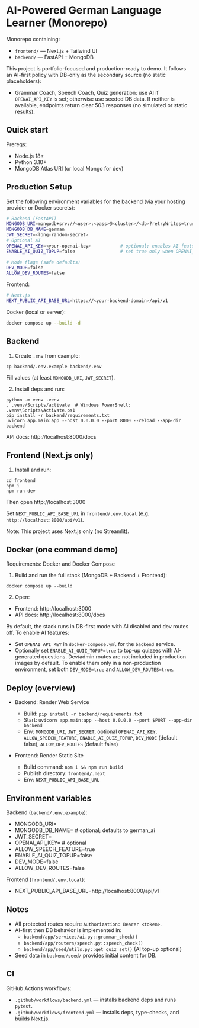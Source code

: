 # AI-Powered German Language Learner (Monorepo)

Monorepo containing:
- `frontend/` — Next.js + Tailwind UI
- `backend/` — FastAPI + MongoDB

This project is portfolio-focused and production-ready to demo. It follows an AI-first policy with DB-only as the secondary source (no static placeholders):
- Grammar Coach, Speech Coach, Quiz generation: use AI if `OPENAI_API_KEY` is set; otherwise use seeded DB data. If neither is available, endpoints return clear 503 responses (no simulated or static results).

## Quick start

Prereqs:
- Node.js 18+
- Python 3.10+
- MongoDB Atlas URI (or local Mongo for dev)

## Production Setup

Set the following environment variables for the backend (via your hosting provider or Docker secrets):

```bash
# Backend (FastAPI)
MONGODB_URI=mongodb+srv://<user>:<pass>@<cluster>/<db>?retryWrites=true&w=majority
MONGODB_DB_NAME=german
JWT_SECRET=<long-random-secret>
# Optional AI
OPENAI_API_KEY=<your-openai-key>           # optional; enables AI features
ENABLE_AI_QUIZ_TOPUP=false                 # set true only when OPENAI_API_KEY is set

# Mode flags (safe defaults)
DEV_MODE=false
ALLOW_DEV_ROUTES=false
```

Frontend:

```bash
# Next.js
NEXT_PUBLIC_API_BASE_URL=https://<your-backend-domain>/api/v1
```

Docker (local or server):

```bash
docker compose up --build -d
```

## Backend

1) Create `.env` from example:
```
cp backend/.env.example backend/.env
```
Fill values (at least `MONGODB_URI`, `JWT_SECRET`).

2) Install deps and run:
```
python -m venv .venv
. .venv/Scripts/activate  # Windows PowerShell: .venv\Scripts\Activate.ps1
pip install -r backend/requirements.txt
uvicorn app.main:app --host 0.0.0.0 --port 8000 --reload --app-dir backend
```

API docs: http://localhost:8000/docs

## Frontend (Next.js only)

1) Install and run:
```
cd frontend
npm i
npm run dev
```

Then open http://localhost:3000

Set `NEXT_PUBLIC_API_BASE_URL` in `frontend/.env.local` (e.g. `http://localhost:8000/api/v1`).

Note: This project uses Next.js only (no Streamlit).

## Docker (one command demo)

Requirements: Docker and Docker Compose

1) Build and run the full stack (MongoDB + Backend + Frontend):
```
docker compose up --build
```

2) Open:
- Frontend: http://localhost:3000
- API docs: http://localhost:8000/docs

By default, the stack runs in DB-first mode with AI disabled and dev routes off. To enable AI features:
- Set `OPENAI_API_KEY` in `docker-compose.yml` for the `backend` service.
- Optionally set `ENABLE_AI_QUIZ_TOPUP=true` to top-up quizzes with AI-generated questions.
Dev/admin routes are not included in production images by default. To enable them only in a non-production environment, set both `DEV_MODE=true` and `ALLOW_DEV_ROUTES=true`.

## Deploy (overview)

- Backend: Render Web Service
  - Build: `pip install -r backend/requirements.txt`
  - Start: `uvicorn app.main:app --host 0.0.0.0 --port $PORT --app-dir backend`
  - Env: `MONGODB_URI`, `JWT_SECRET`, optional `OPENAI_API_KEY`, `ALLOW_SPEECH_FEATURE`, `ENABLE_AI_QUIZ_TOPUP`, `DEV_MODE` (default false), `ALLOW_DEV_ROUTES` (default false)

- Frontend: Render Static Site
  - Build command: `npm i && npm run build`
  - Publish directory: `frontend/.next`
  - Env: `NEXT_PUBLIC_API_BASE_URL`

## Environment variables

Backend (`backend/.env.example`):
- MONGODB_URI=
- MONGODB_DB_NAME=  # optional; defaults to german_ai
- JWT_SECRET=
- OPENAI_API_KEY=  # optional
- ALLOW_SPEECH_FEATURE=true
- ENABLE_AI_QUIZ_TOPUP=false
- DEV_MODE=false
- ALLOW_DEV_ROUTES=false

Frontend (`frontend/.env.local`):
- NEXT_PUBLIC_API_BASE_URL=http://localhost:8000/api/v1

## Notes
- All protected routes require `Authorization: Bearer <token>`.
- AI-first then DB behavior is implemented in:
  - `backend/app/services/ai.py::grammar_check()`
  - `backend/app/routers/speech.py::speech_check()`
  - `backend/app/seed/utils.py::get_quiz_set()` (AI top-up optional)
- Seed data in `backend/seed/` provides initial content for DB.

## CI

GitHub Actions workflows:
- `.github/workflows/backend.yml` — installs backend deps and runs `pytest`.
- `.github/workflows/frontend.yml` — installs deps, type-checks, and builds Next.js.

